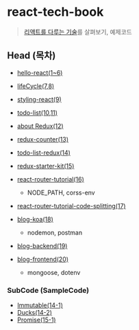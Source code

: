 # react-tech-book
> [리액트를 다루는 기술](http://www.yes24.com/24/goods/62597469)를 살펴보기, 예제코드 

## Head (목차)

- [hello-react(1~6)](https://github.com/liante0904/react-tech-book/tree/master/hello-react)
- [lifeCycle(7,8)](https://github.com/liante0904/react-tech-book/tree/master/lifecycle)
- [styling-react(9)](https://github.com/liante0904/react-tech-book/tree/master/styling-react)
- [todo-list(10,11)](https://github.com/liante0904/react-tech-book/tree/master/todo-list)
- [about Redux(12)](https://gist.github.com/liante0904/4a5b3dd6a03134e49a501c994db410db)
- [redux-counter(13)](https://github.com/liante0904/react-tech-book/tree/master/redux-counter)
- [todo-list-redux(14)](https://github.com/liante0904/react-tech-book/tree/master/todo-list-redux)

- [redux-starter-kit(15)](https://github.com/liante0904/react-tech-book/tree/master/redux-starter-kit)
- [react-router-tutorial(16)](https://github.com/liante0904/react-tech-book/tree/master/react-router-tutorial)
    - NODE_PATH, corss-env
- [react-router-tutorial-code-splitting(17)](https://github.com/liante0904/react-tech-book/tree/master/react-router-tutorial-code-splitting)
- [blog-koa(18)](https://github.com/liante0904/react-tech-book/tree/master/blog-koa)
    - nodemon, postman
- [blog-backend(19)](https://github.com/liante0904/react-tech-book/tree/master/blog)
- [blog-frontend(20)](https://github.com/liante0904/react-tech-book/tree/master/blog-frontend)

    - mongoose, dotenv
### SubCode (SampleCode)
- [Immutable(14-1)](https://github.com/liante0904/react-tech-book/blob/master/sampleCode/14-1%20Immutable.js)
- [Ducks(14-2)](https://github.com/liante0904/react-tech-book/blob/master/sampleCode/14-2%20Ducks.js)
- [Promise(15-1)](https://github.com/liante0904/react-tech-book/blob/master/sampleCode/15-1%20Promise.js)
